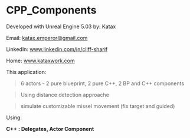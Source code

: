 # CPP_Components
Developed with Unreal Engine 5.03
by: Katax 


Email: katax.emperor@gmail.com 

LinkedIn: www.linkedin.com/in/cliff-sharif

Home: www.kataxwork.com


This application:

> 6 actors - 2 pure blueprint, 2 pure C++, 2 BP and C++ components

> Using distance detection approache

> simulate customizable missel movement (fix target and guided)


Using:<b>

C++ : Delegates, Actor Component</b>

